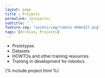 ```yaml
--- 
layout: page
title : Projects
permalink: /projects/
subtitle: " " 
feature-img: "assets/img/robots-940x427.png"
tags: [Archive, Projects]
---
```


 * Prototypes
 * Datasets
 * HOWTOs and other training resources
 * Training in development for robotics

{% include project.html %}
